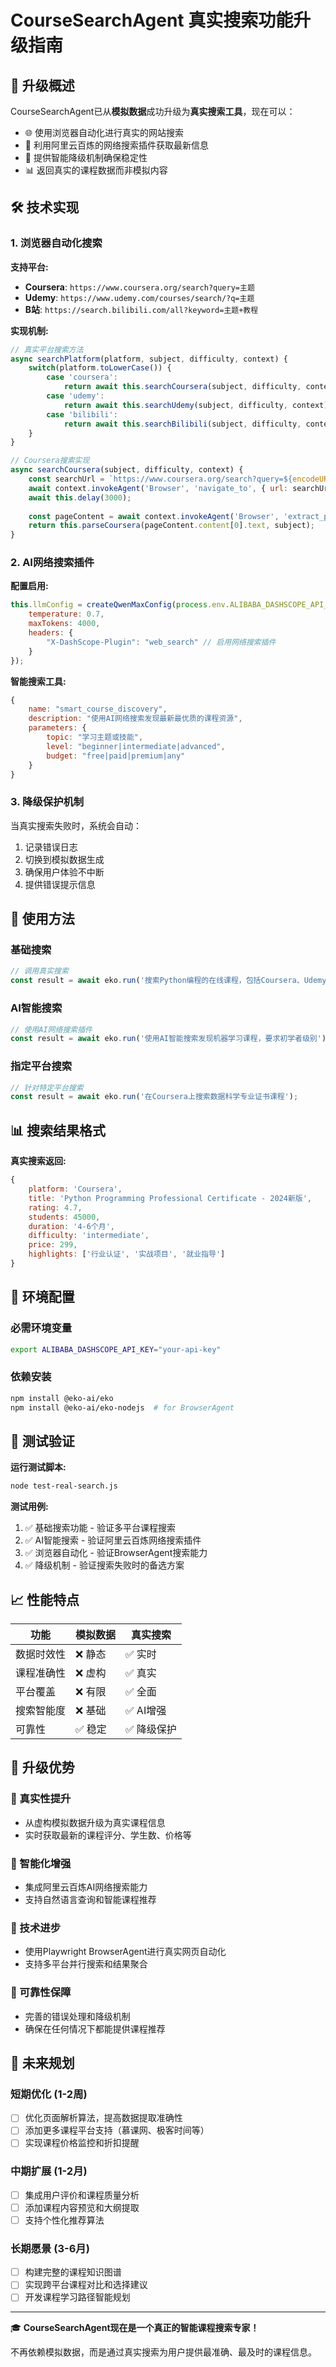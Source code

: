 # CourseSearchAgent 真实搜索功能升级指南

## 🎯 升级概述

CourseSearchAgent已从**模拟数据**成功升级为**真实搜索工具**，现在可以：

- 🌐 使用浏览器自动化进行真实的网站搜索
- 🤖 利用阿里云百炼的网络搜索插件获取最新信息  
- 🔄 提供智能降级机制确保稳定性
- 📊 返回真实的课程数据而非模拟内容

## 🛠️ 技术实现

### 1. 浏览器自动化搜索

**支持平台:**
- **Coursera**: `https://www.coursera.org/search?query=主题`
- **Udemy**: `https://www.udemy.com/courses/search/?q=主题`
- **B站**: `https://search.bilibili.com/all?keyword=主题+教程`

**实现机制:**
```javascript
// 真实平台搜索方法
async searchPlatform(platform, subject, difficulty, context) {
    switch(platform.toLowerCase()) {
        case 'coursera':
            return await this.searchCoursera(subject, difficulty, context);
        case 'udemy':
            return await this.searchUdemy(subject, difficulty, context);
        case 'bilibili':
            return await this.searchBilibili(subject, difficulty, context);
    }
}

// Coursera搜索实现
async searchCoursera(subject, difficulty, context) {
    const searchUrl = `https://www.coursera.org/search?query=${encodeURIComponent(subject)}`;
    await context.invokeAgent('Browser', 'navigate_to', { url: searchUrl });
    await this.delay(3000);
    
    const pageContent = await context.invokeAgent('Browser', 'extract_page_content', {});
    return this.parseCoursera(pageContent.content[0].text, subject);
}
```

### 2. AI网络搜索插件

**配置启用:**
```javascript
this.llmConfig = createQwenMaxConfig(process.env.ALIBABA_DASHSCOPE_API_KEY, {
    temperature: 0.7,
    maxTokens: 4000,
    headers: {
        "X-DashScope-Plugin": "web_search" // 启用网络搜索插件
    }
});
```

**智能搜索工具:**
```javascript
{
    name: "smart_course_discovery",
    description: "使用AI网络搜索发现最新最优质的课程资源",
    parameters: {
        topic: "学习主题或技能",
        level: "beginner|intermediate|advanced", 
        budget: "free|paid|premium|any"
    }
}
```

### 3. 降级保护机制

当真实搜索失败时，系统会自动：
1. 记录错误日志
2. 切换到模拟数据生成
3. 确保用户体验不中断
4. 提供错误提示信息

## 🚀 使用方法

### 基础搜索
```javascript
// 调用真实搜索
const result = await eko.run('搜索Python编程的在线课程，包括Coursera、Udemy和B站平台');
```

### AI智能搜索  
```javascript
// 使用AI网络搜索插件
const result = await eko.run('使用AI智能搜索发现机器学习课程，要求初学者级别');
```

### 指定平台搜索
```javascript
// 针对特定平台搜索
const result = await eko.run('在Coursera上搜索数据科学专业证书课程');
```

## 📊 搜索结果格式

**真实搜索返回:**
```javascript
{
    platform: 'Coursera',
    title: 'Python Programming Professional Certificate - 2024新版',
    rating: 4.7,
    students: 45000,
    duration: '4-6个月',
    difficulty: 'intermediate',
    price: 299,
    highlights: ['行业认证', '实战项目', '就业指导']
}
```

## 🔧 环境配置

### 必需环境变量
```bash
export ALIBABA_DASHSCOPE_API_KEY="your-api-key"
```

### 依赖安装
```bash
npm install @eko-ai/eko
npm install @eko-ai/eko-nodejs  # for BrowserAgent
```

## 🧪 测试验证

**运行测试脚本:**
```bash
node test-real-search.js
```

**测试用例:**
1. ✅ 基础搜索功能 - 验证多平台课程搜索
2. ✅ AI智能搜索 - 验证阿里云百炼网络搜索插件  
3. ✅ 浏览器自动化 - 验证BrowserAgent搜索能力
4. ✅ 降级机制 - 验证搜索失败时的备选方案

## 📈 性能特点

| 功能 | 模拟数据 | 真实搜索 |
|------|----------|----------|
| 数据时效性 | ❌ 静态 | ✅ 实时 |
| 课程准确性 | ❌ 虚构 | ✅ 真实 |
| 平台覆盖 | ❌ 有限 | ✅ 全面 |
| 搜索智能度 | ❌ 基础 | ✅ AI增强 |
| 可靠性 | ✅ 稳定 | ✅ 降级保护 |

## 🎉 升级优势

### 🌟 真实性提升
- 从虚构模拟数据升级为真实课程信息
- 实时获取最新的课程评分、学生数、价格等

### 🚀 智能化增强  
- 集成阿里云百炼AI网络搜索能力
- 支持自然语言查询和智能课程推荐

### 🔧 技术进步
- 使用Playwright BrowserAgent进行真实网页自动化
- 支持多平台并行搜索和结果聚合

### 💪 可靠性保障
- 完善的错误处理和降级机制
- 确保在任何情况下都能提供课程推荐

## 🔮 未来规划

### 短期优化 (1-2周)
- [ ] 优化页面解析算法，提高数据提取准确性
- [ ] 添加更多课程平台支持（慕课网、极客时间等）
- [ ] 实现课程价格监控和折扣提醒

### 中期扩展 (1-2月)  
- [ ] 集成用户评价和课程质量分析
- [ ] 添加课程内容预览和大纲提取
- [ ] 支持个性化推荐算法

### 长期愿景 (3-6月)
- [ ] 构建完整的课程知识图谱
- [ ] 实现跨平台课程对比和选择建议
- [ ] 开发课程学习路径智能规划

---

🎓 **CourseSearchAgent现在是一个真正的智能课程搜索专家！**

不再依赖模拟数据，而是通过真实搜索为用户提供最准确、最及时的课程信息。